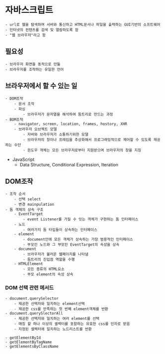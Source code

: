 # 자바스크립트
    - url로 웹을 탐색하며 서버와 통신하고 HTML문서나 파일을 출력하는 GUI기반의 소프트웨어
    - 인터넷의 컨텐츠를 검색 및 열람하도록 함
    - "웹 브라우저"라고 함

## 필요성
    - 브라우저 화면을 동적으로 만듦
    - 브라우저를 조작하는 유일한 언어

## 브라우저에서 할 수 있는 일
    - DOM조작
        - 문서 조작
        - 파싱
            - 브라우저가 문자열을 해석하여 돔트리로 만드는 과정
    - BOM조작
        - navigator, screen, location, frames, hostory, XHR
        - 브라우저 오브젝트 모델
            - 자바와 브라우저가 소통하기위한 모델
            - 브라우저의 창이나 프레임을 추상화해서 프로그래밍적으로 제어할 수 있도록 제공하는 수단
            - 윈도우 객체는 모든 브라우저로부터 지원받으며 브라우저의 창을 지칭

- JavaScript
    - Data Structure, Conditional Expression, Iteration


## DOM조작
    - 조작 순서
        - 선택 select
        - 변경 mainpulation
    - 돔 객체의 상속 구조
        - EventTarget
            - event Listener를 가질 수 잇는 객체가 구현하는 돔 인터페이스
        - 노드
            - 여러가지 돔 타입들이 상속하는 인터페이스
        - element
            - document안에 모든 객체가 상속하는 가장 범용적인 인터페이스
            - 부모인 노드와 그 부모인 EventTarget의 속성을 상속
        - document
            - 브라우저가 불러온 웹페이지를 나타냄
            - 돔트리의 진입점 역할을 수행
        - HTMLElement
            - 모든 종류의 HTML요소
            - 부모 element의 속성 상속
        
### DOM 선택 관련 메서드

    - document.querySelector
        - 제공한 선택자와 일치하는 element선택
        - 제공한 css를 만족하는 첫 번째 element객체를 반환
    - document.querySlectorAll
        - 제공한 선택자와 일치하는 여러 element를 선택
        - 매칭 할 하나 이상의 셀렉터를 포함하는 유효한 css를 인자로 받음
        - 지정된 셀렉터에 일치하는 노드리스트를 반환

    - getElementById
    - getElementByTagName
    - getElementsByClassName





